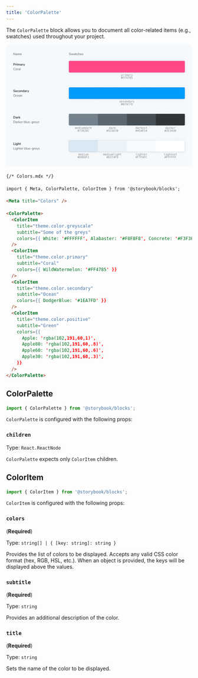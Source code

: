 ```yaml
---
title: 'ColorPalette'
---
```


<YouTubeCallout id="tyNIspWhFyU" title="Storybook for Design Systems - ColorPalette Doc Block" params='start=20' />

The `ColorPalette` block allows you to document all color-related items (e.g., swatches) used throughout your project.

![Screenshot of ColorPalette and ColorItem blocks](./doc-block-colorpalette.png)

<!-- prettier-ignore-start -->
```md
{/* Colors.mdx */}

import { Meta, ColorPalette, ColorItem } from '@storybook/blocks';

<Meta title="Colors" />

<ColorPalette>
  <ColorItem
    title="theme.color.greyscale"
    subtitle="Some of the greys"
    colors={{ White: '#FFFFFF', Alabaster: '#F8F8F8', Concrete: '#F3F3F3' }}
  />
  <ColorItem 
    title="theme.color.primary" 
    subtitle="Coral" 
    colors={{ WildWatermelon: '#FF4785' }} 
  />
  <ColorItem 
    title="theme.color.secondary" 
    subtitle="Ocean" 
    colors={{ DodgerBlue: '#1EA7FD' }} 
  />
  <ColorItem
    title="theme.color.positive"
    subtitle="Green"
    colors={{
      Apple: 'rgba(102,191,60,1)',
      Apple80: 'rgba(102,191,60,.8)',
      Apple60: 'rgba(102,191,60,.6)',
      Apple30: 'rgba(102,191,60,.3)',
    }}
  />
</ColorPalette>
```
<!-- prettier-ignore-end -->

## ColorPalette

```js
import { ColorPalette } from '@storybook/blocks';
```

`ColorPalette` is configured with the following props:

### `children`

Type: `React.ReactNode`

`ColorPalette` expects only `ColorItem` children.

## ColorItem

```js
import { ColorItem } from '@storybook/blocks';
```

`ColorItem` is configured with the following props:

### `colors`

(**Required**)

Type: `string[] | { [key: string]: string }`

Provides the list of colors to be displayed. Accepts any valid CSS color format (hex, RGB, HSL, etc.). When an object is provided, the keys will be displayed above the values.

### `subtitle`

(**Required**)

Type: `string`

Provides an additional description of the color.

### `title`

(**Required**)

Type: `string`

Sets the name of the color to be displayed.
